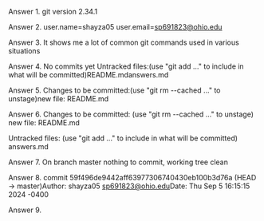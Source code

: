 Answer 1. git version 2.34.1

Answer 2. user.name=shayza05 user.email=sp691823@ohio.edu

Answer 3. It shows me a lot of common git commands used in various situations

Answer 4. No commits yet Untracked files:(use "git add <file>..." to include in what will be committed)README.mdanswers.md

Answer 5. Changes to be committed:(use "git rm --cached <file>..." to unstage)new file:   README.md

Answer 6. Changes to be committed:
  (use "git rm --cached <file>..." to unstage)
	new file:   README.md

Untracked files:
  (use "git add <file>..." to include in what will be committed)
	answers.md


Answer 7. On branch master nothing to commit, working tree clean

Answer 8. commit 59f496de9442aff63977306740430eb100b3d76a (HEAD -> master)Author: shayza05 <sp691823@ohio.edu>Date:   Thu Sep 5 16:15:15 2024 -0400

Answer 9.